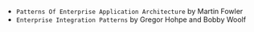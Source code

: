 * ```Patterns Of Enterprise Application Architecture``` by Martin Fowler
* ```Enterprise Integration Patterns``` by Gregor Hohpe and Bobby Woolf
